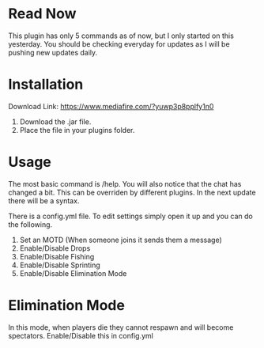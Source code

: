 # Read Now
This plugin has only 5 commands as of now, but I only started on this yesterday. 
You should be checking everyday for updates as I will be pushing new updates daily.

# Installation
Download Link: https://www.mediafire.com/?yuwp3p8pplfy1n0

1. Download the .jar file. 
2. Place the file in your plugins folder.

# Usage
The most basic command is /help.
You will also notice that the chat has changed a bit. 
This can be overriden by different plugins. In the next update there will be a syntax.

There is a config.yml file. To edit settings simply open it up and you can do the following.

1. Set an MOTD (When someone joins it sends them a message)
2. Enable/Disable Drops 
3. Enable/Disable Fishing 
4. Enable/Disable Sprinting 
5. Enable/Disable Elimination Mode 

# Elimination Mode
In this mode, when players die they cannot respawn and will become spectators.
Enable/Disable this in config.yml
